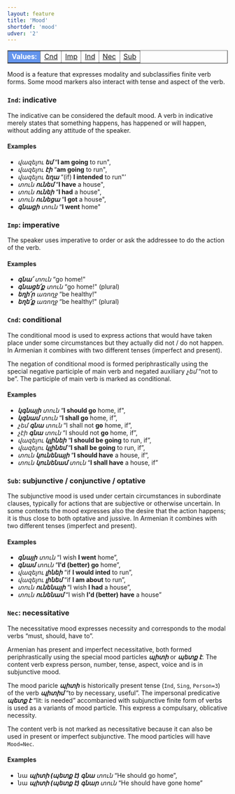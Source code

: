 ```yaml
---
layout: feature
title: 'Mood'
shortdef: 'mood'
udver: '2'
---
```


<table class="typeindex" border="1">
<tr>
  <td style="background-color:cornflowerblue;color:white"><strong>Values:</strong> </td>
  <td><a href="#Cnd">Cnd</a></td>
  <td><a href="#Imp">Imp</a></td>
  <td><a href="#Ind">Ind</a></td>
  <td><a href="#Nec">Nec</a></td>
  <td><a href="#Sub">Sub</a></td>
</tr>
</table>

Mood is a feature that expresses modality and subclassifies finite
verb forms. Some mood markers also interact with tense and aspect of the verb.

### <a name="Ind">`Ind`</a>: indicative

The indicative can be considered the default mood. A verb in
indicative merely states that something happens, has happened or will
happen, without adding any attitude of the speaker.

#### Examples

* _վազելու <b>եմ</b>_ “<b>I am going</b> to run",
* _վազելու <b>էի</b>_ “<b>am going</b> to run",
* _վազելու <b>եղա</b>_ “(if) <b>I intended</b> to run"’
* _տուն <b>ունեմ</b>_ “<b>I have</b> a house",
* _տուն <b>ունեի</b>_ “<b>I had</b> a house",
* _տուն <b>ունեցա</b>_ “<b>I got</b> a house",
* _<b>գնացի</b> տուն_ “<b>I went</b> home"

### <a name="Imp">`Imp`</a>: imperative

The speaker uses imperative to order or ask the addressee to do the
action of the verb.

#### Examples

* _<b>գնա՛</b> տուն_ “go home!"
* _<b>գնացե՛ք</b> տուն_ “go home!" (plural)
* _<b>եղի՛ր</b> առողջ_ “be healthy!"
* _<b>եղե՛ք</b> առողջ_ “be healthy!" (plural)

### <a name="Cnd">`Cnd`</a>: conditional

The conditional mood is used to express actions that would have taken
place under some circumstances but they actually did not / do not
happen. In Armenian it combines with two different
tenses (imperfect and present).

The negation of conditional mood is formed periphrastically using the special negative participle of main verb and negated auxiliary _չեմ_ “not to be”. The participle of main verb is marked as conditional. 

#### Examples

* _<b>կգնայի</b> տուն_ “<b>I should go</b> home, if",
* _<b>կգնամ</b> տուն_ “<b>I shall go</b> home, if”,
* _չեմ <b>գնա</b> տուն_ “I shall not <b>go</b> home, if”,
* _չէի <b>գնա</b> տուն_ “I should not <b>go</b> home, if”,
* _վազելու <b>կլինեի</b>_ “<b>I should be going</b> to run, if”,
* _վազելու <b>կլինեմ</b>_ “<b>I shall be going</b> to run, if”,
* _տուն <b>կունենայի</b>_ “<b>I should have</b> a house, if”,
* _տուն <b>կունենամ</b> տուն_ “<b>I shall have</b> a house, if”

### <a name="Sub">`Sub`</a>: subjunctive / conjunctive / optative

The subjunctive mood is used under certain circumstances in
subordinate clauses, typically for actions that are subjective or
otherwise uncertain. In some contexts the mood expresses also the desire that the action happens; it is thus close to both optative and jussive. In Armenian it combines with two different tenses (imperfect and present).

#### Examples

* _<b>գնայի</b> տուն_ “I wish <b>I went</b> home”,
* _<b>գնամ</b> տուն_ “<b>I'd (better) go</b> home”,
* _վազելու <b>լինեի</b>_ “if <b>I would inted</b> to run”,
* _վազելու <b>լինեմ</b>_ “if <b>I am about</b> to run”,
* _տուն <b>ունենայի</b>_ “I wish <b>I had</b> a house”,
* _տուն <b>ունենամ</b>_ “I wish <b>I'd (better) have</b> a house”

### <a name="Nec">`Nec`</a>: necessitative

The necessitative mood expresses necessity and corresponds to the modal verbs “must, should, have to”.

Armenian has present and imperfect necessitative, both formed periphrastically using the special mood particles _<b>պիտի</b>_ or _<b>պետք է</b>_. The content verb express person, number, tense, aspect, voice and is in subjunctive mood.

The mood paricle _<b>պիտի</b>_ is historically present tense (`Ind`, `Sing`, `Person=3`) of the verb _<b>պիտիմ</b>_ “to by necessary, useful”. The impersonal predicative _<b>պետք է</b>_ “lit: is needed” accombanied with subjunctive finite form of verbs is used as a variants of mood particle. This express a compulsary, oblicative necessity.

The content verb is not marked as necessitative because it can also be used in present or imperfect subjunctive. The mood particles  will have `Mood=Nec`.

#### Examples

* նա _<b>պիտի (պետք է) գնա</b> տուն_ “He should go home”,
* նա _<b>պիտի (պետք է) գնար</b> տուն_ “He should have gone home”

